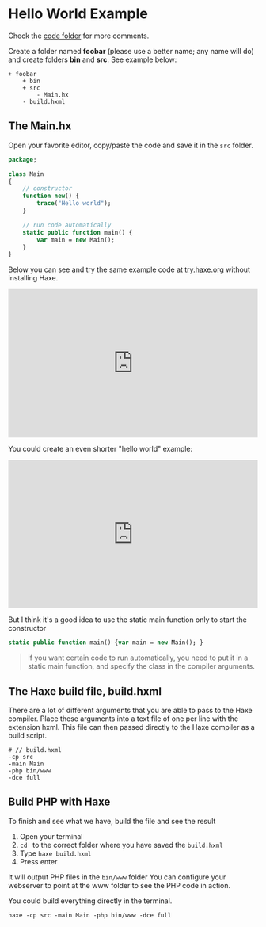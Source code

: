 # Hello World Example

Check the [code folder](https://github.com/MatthijsKamstra/haxephp/tree/master/00helloworld/code) for more comments.

Create a folder named **foobar** (please use a better name; any name will do) and create folders **bin** and **src**.
See example below:

```
+ foobar
	+ bin
	+ src
		- Main.hx
	- build.hxml
```

## The Main.hx

Open your favorite editor, copy/paste the code and save it in the `src` folder.

```haxe
package;

class Main
{
	// constructor
	function new() {
		trace("Hello world");
	}

	// run code automatically
	static public function main() {
		var main = new Main();
	}
}
```

Below you can see and try the same example code at [try.haxe.org](https://try.haxe.org/) without installing Haxe.

<iframe src="https://try.haxe.org/embed/80cf4" width="100%" height="300" frameborder="no" allowfullscreen>
	<a href="https://try.haxe.org/#80cf4">Try Haxe !</a>
</iframe>

You could create an even shorter "hello world" example:

<iframe src="https://try.haxe.org/embed/197E1" width="100%" height="300" frameborder="no" allowfullscreen>
	<a href="https://try.haxe.org/#197E1">Try Haxe !</a>
</iframe>

But I think it's a good idea to use the static main function only to start the constructor
```haxe
static public function main() {var main = new Main(); }
```

> If you want certain code to run automatically, you need to put it in a static main function, and specify the class in the compiler arguments.



## The Haxe build file, build.hxml

There are a lot of different arguments that you are able to pass to the Haxe compiler.
Place these arguments into a text file of one per line with the extension hxml. This file can then passed directly to the Haxe compiler as a build script.

```
# // build.hxml
-cp src
-main Main
-php bin/www
-dce full
```


## Build PHP with Haxe

To finish and see what we have, build the file and see the result

1. Open your terminal
2. `cd ` to the correct folder where you have saved the `build.hxml`
3. Type `haxe build.hxml`
4. Press enter


It will output PHP files in the `bin/www` folder
You can configure your webserver to point at the www folder to see the PHP code in action.


You could build everything directly in the terminal.

```
haxe -cp src -main Main -php bin/www -dce full
```

